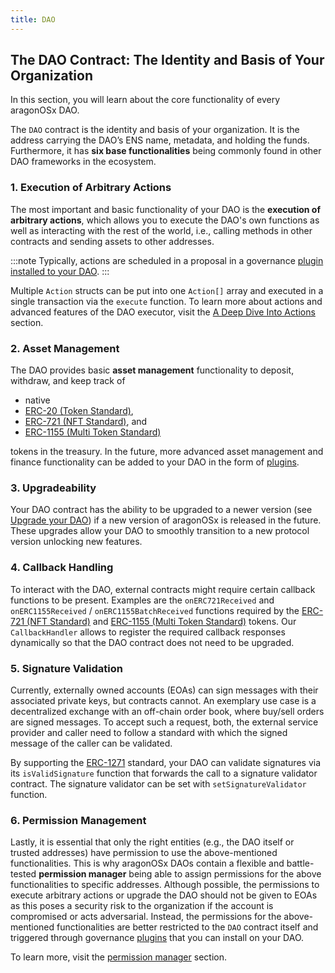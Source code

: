 ```yaml
---
title: DAO
---
```


## The DAO Contract: The Identity and Basis of Your Organization

In this section, you will learn about the core functionality of every aragonOSx DAO.

The `DAO` contract is the identity and basis of your organization. It is the address carrying the DAO’s ENS name, metadata, and holding the funds. Furthermore, it has **six base functionalities** being commonly found in other DAO frameworks in the ecosystem.

### 1. Execution of Arbitrary Actions

The most important and basic functionality of your DAO is the **execution of arbitrary actions**, which allows you to execute the DAO's own functions as well as interacting with the rest of the world, i.e., calling methods in other contracts and sending assets to other addresses.

:::note
Typically, actions are scheduled in a proposal in a governance [plugin installed to your DAO](../03-plugins/index.md).
:::

Multiple `Action` structs can be put into one `Action[]` array and executed in a single transaction via the `execute` function. To learn more about actions and advanced features of the DAO executor, visit the [A Deep Dive Into Actions](./01-actions.md) section.

### 2. Asset Management

The DAO provides basic **asset management** functionality to deposit, withdraw, and keep track of

- native
- [ERC-20 (Token Standard)](https://eips.ethereum.org/EIPS/eip-20),
- [ERC-721 (NFT Standard)](https://eips.ethereum.org/EIPS/eip-721), and
- [ERC-1155 (Multi Token Standard)](https://eips.ethereum.org/EIPS/eip-1155)

tokens in the treasury.
In the future, more advanced asset management and finance functionality can be added to your DAO in the form of [plugins](../03-plugins/index.md).

### 3. Upgradeability

Your DAO contract has the ability to be upgraded to a newer version (see [Upgrade your DAO](../../../02-how-to-guides/02-dao-upgrading/index.md)) if a new version of aragonOSx is released in the future. These upgrades allow your DAO to smoothly transition to a new protocol version unlocking new features.

<!-- Add a subsection explaining how to upgrade your dao -->

### 4. Callback Handling

To interact with the DAO, external contracts might require certain callback functions to be present.
Examples are the `onERC721Received` and `onERC1155Received` / `onERC1155BatchReceived` functions required by the [ERC-721 (NFT Standard)](https://eips.ethereum.org/EIPS/eip-721) and [ERC-1155 (Multi Token Standard)](https://eips.ethereum.org/EIPS/eip-1155) tokens.
Our `CallbackHandler` allows to register the required callback responses dynamically so that the DAO contract does not need to be upgraded.

<!-- Add a subsection explaining how to register callbacks -->

### 5. Signature Validation

Currently, externally owned accounts (EOAs) can sign messages with their associated private keys, but contracts cannot.
An exemplary use case is a decentralized exchange with an off-chain order book, where buy/sell orders are signed messages.
To accept such a request, both, the external service provider and caller need to follow a standard with which the signed message of the caller can be validated.

By supporting the [ERC-1271](https://eips.ethereum.org/EIPS/eip-1271) standard, your DAO can validate signatures via its `isValidSignature` function that forwards the call to a signature validator contract. The signature validator can be set with `setSignatureValidator` function.

<!-- Add a subsection explaining how signature validation works -->

### 6. Permission Management

Lastly, it is essential that only the right entities (e.g., the DAO itself or trusted addresses) have permission to use the above-mentioned functionalities. This is why aragonOSx DAOs contain a flexible and battle-tested **permission manager** being able to assign permissions for the above functionalities to specific addresses.
Although possible, the permissions to execute arbitrary actions or upgrade the DAO should not be given to EOAs as this poses a security risk to the organization if the account is compromised or acts adversarial. Instead, the permissions for the above-mentioned functionalities are better restricted to the `DAO` contract itself and triggered through governance [plugins](../03-plugins/index.md) that you can install on your DAO.

To learn more, visit the [permission manager](../02-permissions/index.md) section.
